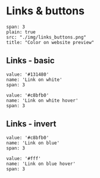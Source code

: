 # Links & buttons

```image
span: 3
plain: true
src: "./img/links_buttons.png"
title: "Color on website preview"
```

## Links - basic

```color
value: '#131480'
name: 'Link on white'
span: 3
``` 

```color
value: '#c8bfb0'
name: 'Link on white hover'
span: 3
``` 
## Links - invert

```color
value: '#c8bfb0'
name: 'Link on blue'
span: 3
``` 

```color
value: '#fff'
name: 'Link on blue hover'
span: 3
``` 



